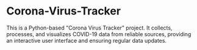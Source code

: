 # Corona-Virus-Tracker
This is a Python-based "Corona Virus Tracker" project. It collects, processes, and visualizes COVID-19 data from reliable sources, providing an interactive user interface and ensuring regular data updates.
